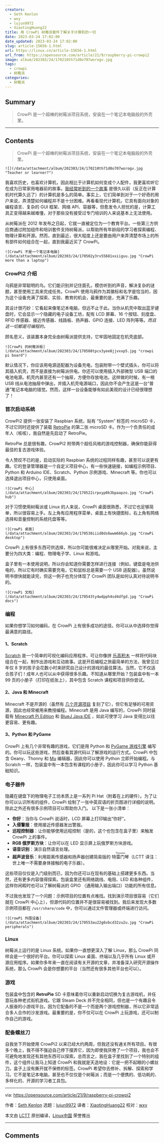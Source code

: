 ```yaml
---
creators:
  - Seth Kenlon
  - wxy
  - lujun9972
  - XiaotingHuang22
title: 用 CrowPi 树莓派套件了解关于计算机的一切
date: 2023-03-24 17:02:00
date_updated: 2023-03-24 17:02:00
slug: article-15656-1.html
url: https://linux.cn/article-15656-1.html
url_from: https://opensource.com/article/21/9/raspberry-pi-crowpi2
image: album/202303/24/170210th71d0o707worogv.jpg
tags:
  - crowpi
  - 树莓派
categories:
  - 树莓派
---
```


## Summary

> CrowPi 是一个超棒的树莓派项目系统，安装在一个笔记本电脑般的外壳里。

***

<!-- more -->

## Contents

> 
> CrowPi 是一个超棒的树莓派项目系统，安装在一个笔记本电脑般的外壳里。
> 
> 
> 

`![](/data/attachment/album/202303/24/170210th71d0o707worogv.jpg "Teacher or learner?")`

我喜欢历史，也喜欢计算机，因此相比于计算机如何变成个人配件，我更喜欢听它在成为日常家用电器前的故事。[我经常听到的一个故事](https://opensource.com/article/21/8/my-first-programming-language) 是很久以前（反正在计算机时代算久远了）的计算机是多么的简单。事实上，它们简单到对于一个好奇的用户来说，弄清楚如何编程并不是十分困难。再看看现代计算机，它具有面向对象的编程语言、复杂的 GUI 框架、网络 API、容器等，但愈发令人担忧的是，计算工具正变得越来越难懂，对于那些没有接受过专门培训的人来说基本上无法使用。

从树莓派在 2012 年发布之日起，它就一直被定位为一个教育平台。一些第三方供应商通过附加组件和培训套件支持树莓派，以帮助所有年龄段的学习者探索编程、物理计算和开源。然而，直到最近，很大程度上还是要由用户来弄清楚市场上的所有部件如何组合在一起，直到我最近买了 CrowPi。

`![CrowPi 不是一个笔记本电脑](/data/attachment/album/202303/24/170502y3rv55681xxiiguu.jpg "CrowPi more than a laptop")`

### CrowPi2 介绍

乌鸦是非常聪明的鸟。它们能识别并记住面孔，模仿听到的声音，解决复杂的谜题，甚至使用工具来完成任务。CrowPi 使用乌鸦作为其徽标和名字是恰当的，因为这个设备充满了探索、实验、教育的机会，最重要的是，充满了乐趣。

其设计很巧妙：它看起来像笔记本电脑，但远不止于此。当你从机壳中取出蓝牙键盘时，它会显示一个隐藏的电子设备工坊，配有 LCD 屏幕、16 个按钮、刻度盘、RFID 传感器、接近传感器、线路板、扬声器、GPIO 连接、LED 阵列等等。*而且这一切都是可编程的。*

顾名思义，该装置本身完全由树莓派提供支持，它牢固地固定在机壳底部。

`![CrowPi 的树莓派板](/data/attachment/album/202303/24/170508tpcx3yee8jjvxxp5.jpg "crowpi pi board")`

默认情况下，你应该用电源适配器为设备充电，包装附带一个壁式插头，你可以将其插入机壳，而不是直接为树莓派供电。你还可以使用插入外部微型 USB 端口的电池电源。机壳内甚至还有一个抽屉，方便你存放电池。这样做的时候，有一根 USB 线从电池抽屉中弹出，并插入机壳电源端口，因此你不会产生这是一台“普通”笔记本电脑的错觉。然而，这样一台设备能够有如此美观的设计已经很理想了！

### 首次启动系统

CrowPi2 提供一张安装了 Raspbian 系统，贴有 “System” 标签的 microSD 卡，不过它同时还提供了装载 [RetroPie](https://opensource.com/article/19/1/retropie) 的第二张 microSD 卡。作为一个负责任的成年人（咳咳），我自然是先启动了 RetroPie。

RetroPie 总是很有趣，CrowPi2 附带两个超任风格的游戏控制器，确保你能获得最佳的复古游戏体验。

令人赞叹不已的是，启动实际的 Raspbian 系统的过程同样有趣，甚至可以说更有趣。它的登录管理器是一个自定义项目中心，有一些快速链接，如编程示例项目、Python 和 Arduino IDE、Scratch、Python 示例游戏、Minecraft 等。你也可以选择退出项目中心，只使用桌面。

`![CrowPi 中心](/data/attachment/album/202303/24/170522irpxyp0k3bpaapzo.jpg "CrowPi hub")`

对于习惯使用树莓派或 Linux 的人来说，CrowPi 桌面很熟悉，不过它也足够简单，所以很容易上手。左上角有应用程序菜单，桌面上有快捷图标，右上角有网络选择和音量控制的系统托盘等等。

`![CrowPi 桌面](/data/attachment/album/202303/24/170530iiid0ds6wwm666yb.jpg "CrowPi desktop")`

CrowPi 上有很多东西可供选择，所以你可能很难决定从哪里开始。对我来说，主要分为四大类：编程、物理电子学、Linux 和游戏。

盒子里有一本使用说明，所以你会知道你需要怎样进行连接（例如，键盘是电池供电的，所以它有时确实需要充电，它和鼠标总是需要一个 USB 适配器）。虽然说明书很快就能读完，但这一例子也充分体现了 CrowPi 团队是如何认真对待说明书的。

`![CrowPi 文档](/data/attachment/album/202303/24/170543ty4wdpph4sd4dfgd.jpg "CrowPi docs")`

### 编程

如果你想学习如何编码，在 CrowPi 上有很多成功的途径。你可以从中选择你觉得最满意的路径。

#### 1、Scratch

[Scratch](https://opensource.com/article/20/9/scratch) 是一个简单的可视化编码应用程序，可让你像拼 [乐高积木](https://opensource.com/article/20/6/open-source-virtual-lego) 一样将代码块组合在一起，制作出游戏和互动故事。这是开启编程之旅最简单的方法，我曾见过年仅 8 岁的孩子会花数小时来研究自己设计的游戏的最佳算法。当然，它不仅适合孩子们！成年人也可以从中获得很多乐趣。不知道从哪里开始？包装盒中有一本 99 页的小册子（打印在纸张上），其中包含 Scratch 课程和项目供你尝试。

#### 2、Java 和 Minecraft

Minecraft 不是开源的（虽然有 [几个开源项目](https://opensource.com/alternatives/minecraft) 复刻了它），但它有足够的可用资源，因此也经常被用来教授编程。Minecraft 是用 Java 编写的，CrowPi 同时装载有 [Minecraft Pi Edition](https://www.minecraft.net/en-us/edition/pi) 和 [BlueJ Java IDE](https://opensource.com/article/20/7/ide-java#bluej) ，如此可使学习 Java 变得比以往更容易、更有趣。

#### 3、Python 和 PyGame

CrowPi 上有几个非常有趣的游戏，它们是用 Python 和 [PyGame 游戏引擎](https://opensource.com/downloads/python-gaming-ebook) 编写的。你可以玩这些游戏，然后查看其源代码以了解游戏的运行方式。CrowPi 中包含 Geany、Thonny 和 [Mu](https://opensource.com/article/18/8/getting-started-mu-python-editor-beginners) 编辑器，因此你可以使用 Python 立即开始编程。与 Scratch 一样，包装盒中有一本包含有课程的小册子，因此你可以学习 Python 基础知识。

### 电子器件

隐藏在键盘下的物理电子工坊本质上是一系列 Pi Hat（附着在上的硬件）。为了让你可以认识所有的组件，CrowPi 绘制了一张中英双语的折页图进行详细的说明。除此之外还有很多示例项目可以帮助你入门。 以下是一张小清单：

* **你好**：当你与 CrowPi 说话时，LCD 屏幕上打印输出“你好”。
* **入侵警报**：使用接近传感器发出警报。
* **远程控制器**：让你能够使用远程控制（是的，这个也包含在盒子里）来触发 CrowPi 上的事件。
* **RGB 俄罗斯方块**：让你可以在 LED 显示屏上玩俄罗斯方块游戏。
* **语音识别**：演示自然语言处理。
* **超声波音乐**：利用距离传感器和扬声器创建简易版的 <ruby> 特雷门琴 <rt>  Theramin </rt></ruby>（LCTT 译注：世上唯一不需要身体接触的电子乐器）。

这些项目仅仅是入门级别而已，因为你还可以在现有的基础上搭建更多东西。当然，还有更多内容值得探索。包装盒里还有网络跳线、电阻、LED 和各种组件，这样你闲暇时也可以了解树莓派的 GPIO （通用输入输出端口）功能的所有信息。

不过我也发现了一个问题：示例项目的位置有点难找。找到演示项目很容易（它们就在 CrowPi 中心上），但源代码的位置并不是很容易被找到。我后来发现大多数示例项目都在 `/usr/share/code` 中，你可以通过文件管理器或终端进行访问。

`![CrowPi 外围设备](/data/attachment/album/202303/24/170553au22g6vbcd32zu2u.jpg "CrowPi peripherals")`

### Linux

树莓派上运行的是 Linux 系统。如果你一直想更深入了解 Linux，那么 CrowPi 同样会是一个很好的平台。你可以探索 Linux 桌面、终端以及几乎所有 Linux 或开源应用程序。如果你多年来一直在阅读有关开源的文章，并准备深入研究开源操作系统，那么 CrowPi 会是你想要的平台（当然还有很多其他平台也可以）。

### 游戏

包装盒中包含的 **RetroPie** SD 卡意味着你可以重新启动切换为复古游戏机，并任意玩各种老式街机游戏。它跟 Steam Deck 并不完全相同，但也是一个有趣且令人振奋的小游戏平台。因为它配备的不是一个而是两个游戏控制器，所以它非常适合多人合作的沙发游戏。最重要的是，你不仅可以在 CrowPi 上玩游戏，还可以制作自己的游戏。

### 配备螺丝刀

自我坐下开始使用 CrowPi2 以来已经大约两周，但我还没有通关所有项目。有很多个晚上，我不得不强迫自己停下摆弄它，因为即使我厌倦了一个项目，我也会不可避免地发现还有其他东西可以探索。总而言之，我在盒子里找到了一个特别的组件，这个组件让我马上知道 CrowPi 和我就是天造地设：它是一把不起眼的小螺丝刀。盒子上没有撕开就不保修的标签。CrowPi 希望你去修补、拆解、探索和学习。它不是笔记本电脑，甚至也不仅仅是个树莓派；而是一个便携的、低功耗的、多样化的、开源的学习者工具包。

---

via: <https://opensource.com/article/21/9/raspberry-pi-crowpi2>

作者：[Seth Kenlon](https://opensource.com/users/seth) 选题：[lujun9972](https://github.com/lujun9972) 译者：[XiaotingHuang22](https://github.com/XiaotingHuang22) 校对：[wxy](https://github.com/wxy)

本文由 [LCTT](https://github.com/LCTT/TranslateProject) 原创编译，[Linux中国](https://linux.cn/) 荣誉推出

***

## Comments

